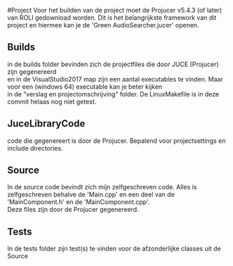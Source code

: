 #Project
Voor het builden van de project moet de Projucer v5.4.3 (of later) van ROLI gedownload worden. Dit is het belangrijkste framework van dit project en hiermee kan je de 'Green AudioSearcher.jucer' openen.

## Builds
in de builds folder bevinden zich de projectfiles die door JUCE (Projucer) zijn gegenereerd  
en in de VisualStudio2017 map zijn een aantal executables te vinden. Maar voor een (windows 64) executable kan je beter kijken  
in de "verslag en projectomschrijving" folder. De LinuxMakefile is in deze commit helaas nog niet getest.  

## JuceLibraryCode
code die gegenereert is door de Projucer. Bepalend voor projectsettings en include directories.  

## Source
In de source code bevindt zich mijn zelfgeschreven code. Alles is zelfgeschreven behalve de 'Main.cpp' en een deel van de 'MainComponent.h' en de 'MainComponent.cpp'.  
Deze files zijn door de Projucer gegenereerd.

## Tests
In de tests folder zijn test(s) te vinden voor de afzonderlijke classes uit de Source
